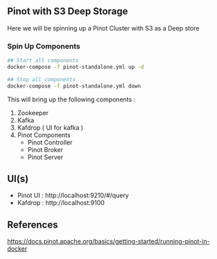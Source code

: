 ## Pinot with S3 Deep Storage

Here we will be spinning up a Pinot Cluster with S3 as a Deep store

### Spin Up Components 

```bash
## Start all components
docker-compose -f pinot-standalone.yml up -d

## Stop all components
docker-compose -f pinot-standalone.yml down
```

This will bring up the following components :

1. Zookeeper
2. Kafka 
3. Kafdrop ( UI for kafka )
4. Pinot Components
   - Pinot Controller
   - Pinot Broker
   - Pinot Server

## UI(s)
- Pinot UI   : http://localhost:9210/#/query
- Kafdrop    : http://localhost:9100

## References

https://docs.pinot.apache.org/basics/getting-started/running-pinot-in-docker